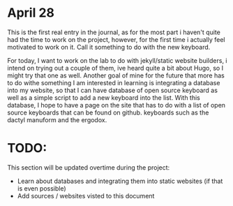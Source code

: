 # April 28
This is the first real entry in the journal, as for the most part i haven't quite had the time to work on the project, however, for the first time i actually feel motivated to work on it. Call it something to do with the new keyboard. 

For today, I want to work on the lab to do with jekyll/static website builders, i intend on trying out a couple of them, ive heard quite a bit about Hugo, so I might try that one as well. Another goal of mine for the future that more has to do withe something I am interested in learning is integrating a database into my website, so that I can have database of open source keyboard as well as a simple script to add a new keyboard into the list. With this database, I hope to have a page on the site that has to do with a list of open source keyboards that can be found on github. keyboards such as the dactyl manuform and the ergodox.

# TODO:
This section will be updated overtime during the project:

- Learn about databases and integrating them into static websites (if that is even possible)
- Add sources / websites visted to this document
